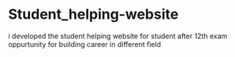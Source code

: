 # Student_helping-website
 i developed the  student helping website for student after 12th exam oppurtunity for building career in different field
